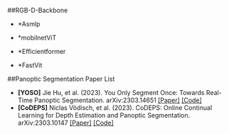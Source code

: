 ##RGB-D-Backbone
- *Asmlp

- *mobilnetViT
- *Efficientformer



- *FastVit


##Panoptic Segmentation Paper List
- **[YOSO]** Jie Hu, et al. (2023). You Only Segment Once: Towards Real-Time Panoptic Segmentation. arXiv:2303.14651 [[Paper]](https://arxiv.org/pdf/2303.14651.pdf) [[Code]](https://github.com/hujiecpp/YOSO)
- **[CoDEPS]** Niclas Vödisch, et al. (2023). CoDEPS: Online Continual Learning for Depth Estimation and Panoptic Segmentation. 	arXiv:2303.10147 [[Paper]](https://arxiv.org/pdf/2303.10147.pdf) [[Code]](https://github.com/robot-learning-freiburg/CoDEPS)
